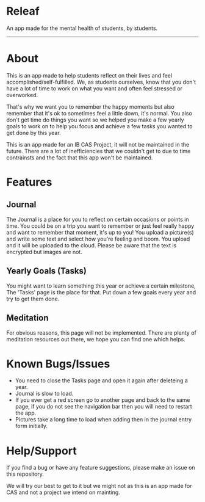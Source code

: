 # Releaf
An app made for the mental health of students, by students.

---
# About
This is an app made to help students reflect on their lives and feel accomplished/self-fulfilled. We, as students ourselves, know that you don't have a lot of time to work on what you want and often feel stressed or overworked.

That's why we want you to remember the happy moments but also remember that it's ok to sometimes feel a little down, it's normal. You also don't get time do things you want so we helped you make a few yearly goals to work on to help you focus and achieve a few tasks you wanted to get done by this year.

This is an app made for an IB CAS Project, it will not be maintained in the future. There are a lot of inefficiencies that we couldn't get to due to time contrainsts and the fact that this app won't be maintained.
# Features
## Journal
The Journal is a place for you to reflect on certain occasions or points in time. You could be on a trip you want to remember or just feel really happy and want to remember that moment, it's up to you! You upload a picture(s) and write some text and select how you're feeling and boom. You upload and it will be uploaded to the cloud. Please be aware that the text is encrypted but images are not.

## Yearly Goals (Tasks)
You might want to learn something this year or achieve a certain milestone, The 'Tasks' page is the place for that. Put down a few goals every year and try to get them done.

## Meditation
For obvious reasons, this page will not be implemented. There are plenty of meditation resources out there, we hope you can find one which helps.

# Known Bugs/Issues
* You need to close the Tasks page and open it again after deleteing a year.
* Journal is slow to load.
* If you ever get a red screen go to another page and back to the same page, if you do not see the navigation bar then you will need to restart the app.
* Pictures take a long time to load when adding then in the journal entry form initially.

# Help/Support
If you find a bug or have any feature suggestions, please make an issue on this repository.

We will try our best to get to it but we might not as this is an app made for CAS and not a project we intend on mainting.